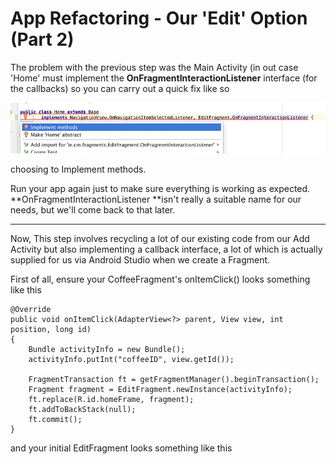 # App Refactoring - Our 'Edit' Option \(Part 2\)

The problem with the previous step was the Main Activity \(in out case 'Home' must implement the **OnFragmentInteractionListener** interface \(for the callbacks\) so you can carry out a quick fix like so

![](/assets/lab510.png)

choosing to Implement methods.

Run your app again just to make sure everything is working as expected. **OnFragmentInteractionListener **isn't really a suitable name for our needs, but we'll come back to that later.

---

Now, This step involves recycling a lot of our existing code from our Add Activity but also implementing a callback interface, a lot of which is actually supplied for us via Android Studio when we create a Fragment.

First of all, ensure your CoffeeFragment's onItemClick\(\) looks something like this

```
@Override
public void onItemClick(AdapterView<?> parent, View view, int position, long id) 
{  
    Bundle activityInfo = new Bundle();  
    activityInfo.putInt("coffeeID", view.getId());  

    FragmentTransaction ft = getFragmentManager().beginTransaction();  
    Fragment fragment = EditFragment.newInstance(activityInfo);  
    ft.replace(R.id.homeFrame, fragment);  
    ft.addToBackStack(null);  
    ft.commit();
}
```

and your initial EditFragment looks something like this

